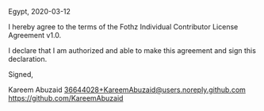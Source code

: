 Egypt, 2020-03-12

I hereby agree to the terms of the Fothz Individual Contributor License
Agreement v1.0.

I declare that I am authorized and able to make this agreement and sign this
declaration.

Signed,

Kareem Abuzaid 36644028+KareemAbuzaid@users.noreply.github.com https://github.com/KareemAbuzaid
